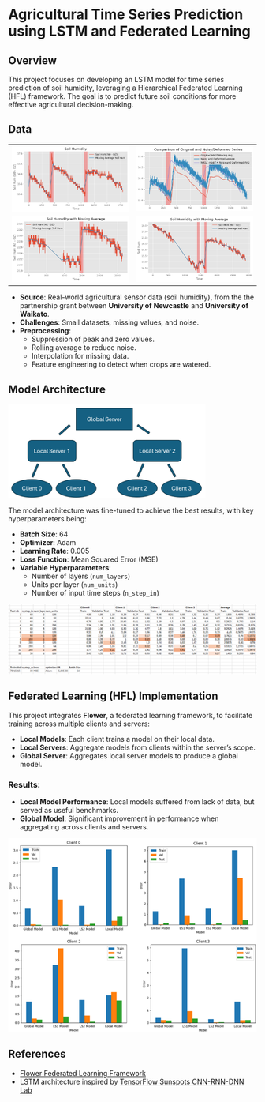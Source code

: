 # Agricultural Time Series Prediction using LSTM and Federated Learning

## Overview

This project focuses on developing an LSTM model for time series prediction of soil humidity, leveraging a Hierarchical Federated Learning (HFL) framework. The goal is to predict future soil conditions for more effective agricultural decision-making.

## Data

<table>
  <tr>
    <td><img src="images/data2.png" alt="Image 1" width="250"/></td>
    <td><img src="images/data1.png" alt="Image 2" width="250"/></td>
  </tr>
  <tr>
    <td><img src="images/data3.png" alt="Image 3" width="250"/></td>
    <td><img src="images/data4.png" alt="Image 4" width="250"/></td>
  </tr>
</table>

- **Source**: Real-world agricultural sensor data (soil humidity), from the the partnership grant between __University of Newcastle__ and __University of Waikato__.
- **Challenges**: Small datasets, missing values, and noise.
- **Preprocessing**: 
  - Suppression of peak and zero values.
  - Rolling average to reduce noise.
  - Interpolation for missing data.
  - Feature engineering to detect when crops are watered.

## Model Architecture

<img src="./images/structure.png" alt="structure" width="400"/>

The model architecture was fine-tuned to achieve the best results, with key hyperparameters being:

- **Batch Size**: 64
- **Optimizer**: Adam
- **Learning Rate**: 0.005
- **Loss Function**: Mean Squared Error (MSE)
- **Variable Hyperparameters**: 
  - Number of layers (`num_layers`)
  - Units per layer (`num_units`)
  - Number of input time steps (`n_step_in`)
 
![fine-tuning](./images/fine-tuning.png)

## Federated Learning (HFL) Implementation

This project integrates **Flower**, a federated learning framework, to facilitate training across multiple clients and servers:

- **Local Models**: Each client trains a model on their local data.
- **Local Servers**: Aggregate models from clients within the server’s scope.
- **Global Server**: Aggregates local server models to produce a global model.

### Results:

- **Local Model Performance**: Local models suffered from lack of data, but served as useful benchmarks.
- **Global Model**: Significant improvement in performance when aggregating across clients and servers.

![results](./images/results.png)

## References

- [Flower Federated Learning Framework](https://flower.dev/)
- LSTM architecture inspired by [TensorFlow Sunspots CNN-RNN-DNN Lab](https://github.com/https-deeplearning-ai/tensorflow-1-public/blob/main/C4/W4/ungraded_labs/C4_W4_Lab_3_Sunspots_CNN_RNN_DNN.ipynb)
